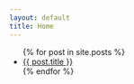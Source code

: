 ```yaml
---
layout: default
title: Home
---
```

<ul>
    {% for post in site.posts %}
<li>
    <a href="{/Blog/{ post.url }}">{{ post.title }}</a>
</li>
    {% endfor %}
</ul>

